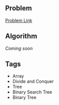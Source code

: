## Problem
[Problem Link](https://leetcode.com/problems/convert-sorted-array-to-binary-search-tree/)

## Algorithm
*Coming soon*

## Tags
 - Array
 - Divide and Conquer
 - Tree
 - Binary Search Tree
 - Binary Tree